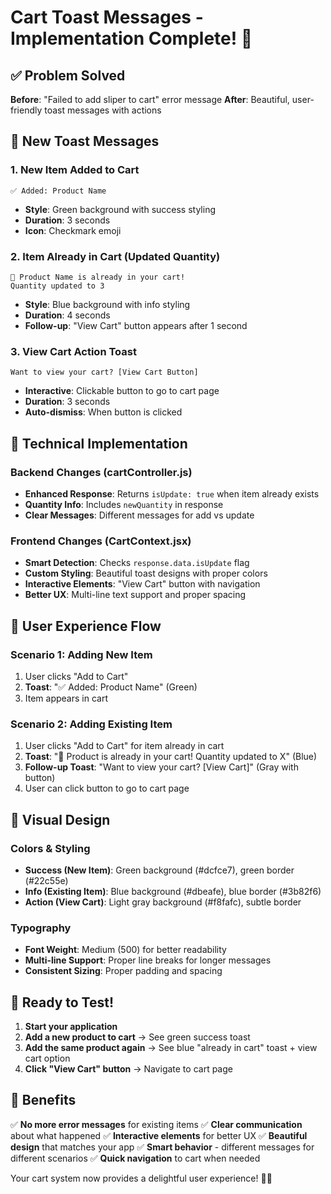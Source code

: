 # Cart Toast Messages - Implementation Complete! 🎉

## ✅ Problem Solved

**Before**: "Failed to add sliper to cart" error message
**After**: Beautiful, user-friendly toast messages with actions

## 🎨 New Toast Messages

### 1. **New Item Added to Cart**
```
✅ Added: Product Name
```
- **Style**: Green background with success styling
- **Duration**: 3 seconds
- **Icon**: Checkmark emoji

### 2. **Item Already in Cart (Updated Quantity)**
```
🛒 Product Name is already in your cart!
Quantity updated to 3
```
- **Style**: Blue background with info styling
- **Duration**: 4 seconds
- **Follow-up**: "View Cart" button appears after 1 second

### 3. **View Cart Action Toast**
```
Want to view your cart? [View Cart Button]
```
- **Interactive**: Clickable button to go to cart page
- **Duration**: 3 seconds
- **Auto-dismiss**: When button is clicked

## 🔧 Technical Implementation

### Backend Changes (cartController.js)
- **Enhanced Response**: Returns `isUpdate: true` when item already exists
- **Quantity Info**: Includes `newQuantity` in response
- **Clear Messages**: Different messages for add vs update

### Frontend Changes (CartContext.jsx)
- **Smart Detection**: Checks `response.data.isUpdate` flag
- **Custom Styling**: Beautiful toast designs with proper colors
- **Interactive Elements**: "View Cart" button with navigation
- **Better UX**: Multi-line text support and proper spacing

## 🎯 User Experience Flow

### Scenario 1: Adding New Item
1. User clicks "Add to Cart"
2. **Toast**: "✅ Added: Product Name" (Green)
3. Item appears in cart

### Scenario 2: Adding Existing Item
1. User clicks "Add to Cart" for item already in cart
2. **Toast**: "🛒 Product is already in your cart! Quantity updated to X" (Blue)
3. **Follow-up Toast**: "Want to view your cart? [View Cart]" (Gray with button)
4. User can click button to go to cart page

## 🎨 Visual Design

### Colors & Styling
- **Success (New Item)**: Green background (#dcfce7), green border (#22c55e)
- **Info (Existing Item)**: Blue background (#dbeafe), blue border (#3b82f6)
- **Action (View Cart)**: Light gray background (#f8fafc), subtle border

### Typography
- **Font Weight**: Medium (500) for better readability
- **Multi-line Support**: Proper line breaks for longer messages
- **Consistent Sizing**: Proper padding and spacing

## 🚀 Ready to Test!

1. **Start your application**
2. **Add a new product to cart** → See green success toast
3. **Add the same product again** → See blue "already in cart" toast + view cart option
4. **Click "View Cart" button** → Navigate to cart page

## 🎉 Benefits

✅ **No more error messages** for existing items
✅ **Clear communication** about what happened
✅ **Interactive elements** for better UX
✅ **Beautiful design** that matches your app
✅ **Smart behavior** - different messages for different scenarios
✅ **Quick navigation** to cart when needed

Your cart system now provides a delightful user experience! 🛒✨